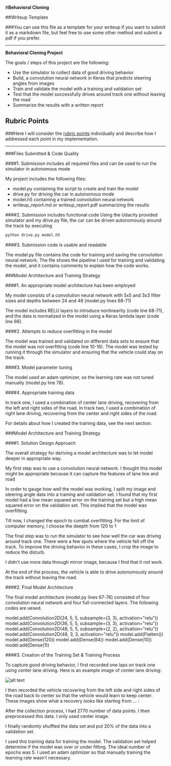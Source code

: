 #**Behavioral Cloning** 

##Writeup Template

###You can use this file as a template for your writeup if you want to submit it as a markdown file, but feel free to use some other method and submit a pdf if you prefer.

---

**Behavioral Cloning Project**

The goals / steps of this project are the following:
* Use the simulator to collect data of good driving behavior
* Build, a convolution neural network in Keras that predicts steering angles from images
* Train and validate the model with a training and validation set
* Test that the model successfully drives around track one without leaving the road
* Summarize the results with a written report


[//]: # (Image References)

[image1]: ./examples/center_2017_03_12_00_40_19_594.jpg "img"

## Rubric Points
###Here I will consider the [rubric points](https://review.udacity.com/#!/rubrics/432/view) individually and describe how I addressed each point in my implementation.  

---
###Files Submitted & Code Quality

####1. Submission includes all required files and can be used to run the simulator in autonomous mode

My project includes the following files:
* model.py containing the script to create and train the model
* drive.py for driving the car in autonomous mode
* model.h5 containing a trained convolution neural network 
* writeup_report.md or writeup_report.pdf summarizing the results

####2. Submission includes functional code
Using the Udacity provided simulator and my drive.py file, the car can be driven autonomously around the track by executing 
```sh
python drive.py model.h5
```

####3. Submission code is usable and readable

The model.py file contains the code for training and saving the convolution neural network. The file shows the pipeline I used for training and validating the model, and it contains comments to explain how the code works.

###Model Architecture and Training Strategy

####1. An appropriate model architecture has been employed

My model consists of a convolution neural network with 5x5 and 3x3 filter sizes and depths between 24 and 48 (model.py lines 68-71) 

The model includes RELU layers to introduce nonlinearity (code line 68-71), and the data is normalized in the model using a Keras lambda layer (code line 66). 

####2. Attempts to reduce overfitting in the model

The model was trained and validated on different data sets to ensure that the model was not overfitting (code line 10-16). The model was tested by running it through the simulator and ensuring that the vehicle could stay on the track.

####3. Model parameter tuning

The model used an adam optimizer, so the learning rate was not tuned manually (model.py line 78).

####4. Appropriate training data

In track one, I used a combination of center lane driving, recovering from the left and right sides of the road.
In track two, I used a combination of right lane driving, recovering from the center and right sides of the road.

For details about how I created the training data, see the next section. 

###Model Architecture and Training Strategy

####1. Solution Design Approach

The overall strategy for deriving a model architecture was to let model deeper in appropriate way.

My first step was to use a convolution neural network. I thought this model might be appropriate because it can capture the features of lane line and road

In order to gauge how well the model was working, I split my image and steering angle data into a training and validation set. I found that my first model had a low mean squared error on the training set but a high mean squared error on the validation set. This implied that the model was overfitting. 

Till now, I changed the epoch to combat overfitting. For the limit of computer memory, I choose the deepth from 120 to 1

The final step was to run the simulator to see how well the car was driving around track one. There were a few spots where the vehicle fell off the track. To improve the driving behavior in these cases, I crop the image to reduce the disturb.

I didn't use more data through mirror image, because I find that it not work.

At the end of the process, the vehicle is able to drive autonomously around the track without leaving the road.

####2. Final Model Architecture

The final model architecture (model.py lines 67-76) consisted of four convolution neural network and four full-connected layers.
The following codes are uesed.

model.add(Convolution2D(24, 5, 5, subsample=(3, 3), activation="relu"))
model.add(Convolution2D(36, 5, 5, subsample=(3, 3), activation="relu"))
model.add(Convolution2D(48, 5, 5, subsample=(2, 2), activation="relu"))
model.add(Convolution2D(48, 3, 3, activation="relu"))
model.add(Flatten())
model.add(Dense(120))
model.add(Dense(84))
model.add(Dense(10))
model.add(Dense(1))

####3. Creation of the Training Set & Training Process

To capture good driving behavior, I first recorded one laps on track one using center lane driving. Here is an example image of center lane driving:

![alt text][image1]

I then recorded the vehicle recovering from the left side and right sides of the road back to center so that the vehicle would learn to keep center. These images show what a recovery looks like starting from ... :

After the collection process, I had 2770 number of data points. I then preprocessed this data. 
I only used center image.

I finally randomly shuffled the data set and put 20% of the data into a validation set. 

I used this training data for training the model. The validation set helped determine if the model was over or under fitting. The ideal number of epochs was 5.  I used an adam optimizer so that manually training the learning rate wasn't necessary.


